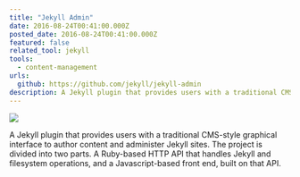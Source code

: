 ```yaml
---
title: "Jekyll Admin"
date: 2016-08-24T00:41:00.000Z
posted_date: 2016-08-24T00:41:00.000Z
featured: false
related_tool: jekyll
tools: 
  - content-management
urls:
  github: https://github.com/jekyll/jekyll-admin
description: A Jekyll plugin that provides users with a traditional CMS-style graphical interface to author content and administer Jekyll sites.
---
```

![](https://cloud.githubusercontent.com/assets/282759/17258537/62e23ed6-5595-11e6-89b0-31c787f0492a.png)

A Jekyll plugin that provides users with a traditional CMS-style graphical interface to author content and administer Jekyll sites. The project is divided into two parts. A Ruby-based HTTP API that handles Jekyll and filesystem operations, and a Javascript-based front end, built on that API.
